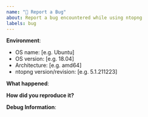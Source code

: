```yaml
---
name: "🐞 Report a Bug"
about: Report a bug encountered while using ntopng
labels: bug
---
```


<!--
Security Issues:
- Please disclose security related issues privately to https://www.ntop.org/support/need-help-2/contact-us/

Pre-Submit Checklist: (check applicable sources for existing issues)
  - [Github Issues](https://github.com/ntop/ntopng/issues?q=is%3Aissue+label%3Abug+)
  - [FAQs](https://www.ntop.org/support/documentation/faq/)
-->

**Environment**:
* OS name: [e.g. Ubuntu]
* OS version: [e.g. 18.04]
* Architecture: [e.g. amd64]
* ntopng version/revision: [e.g. 5.1.211223]

**What happened**:



**How did you reproduce it?**



**Debug Information**:

<!--
Paste debug information below:
- Copy the service log from "systemctl status ntopng" or "journalctl -u ntopng".
- Grab a screenshot from the GUI demonstrating the issue.
- Provide a PCAP when this is required to reproduce the issue.

⚠ Please remove sensitive/private information from logs and pictures.
-->
